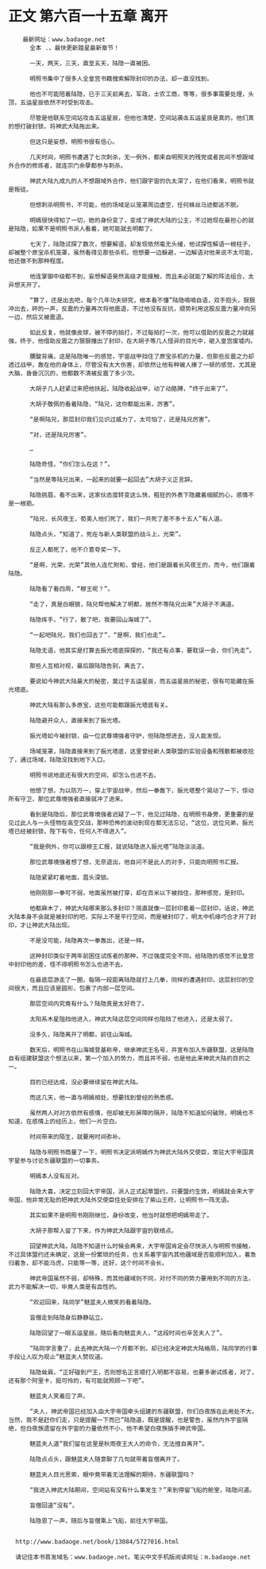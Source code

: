 # 正文 第六百一十五章 离开
        最新网址：www.badaoge.net
          全本 .，最快更新踏星最新章节！
      
          一天，两天，三天，直至五天，陆隐一直被困。
      
          明照书集中了很多人全皇宫书籍搜索解除封印的办法，却一直没找到。
      
          他也不可能陪着陆隐，已于三天前离去，军政，士农工商，等等，很多事需要处理，头顶，五运星辰依然不时受到攻击。
      
          尽管是他联系空间站攻击五运星辰，但他也清楚，空间站袭击五运星辰是真的，他们真的想打破封锁，将神武大陆拖出来。
      
          但这只是妄想，明照书很有信心。
      
          几天时间，明照书遭遇了七次刺杀，无一例外，都来自明照天的残党或者民间不想跟域外合作的修炼者，就连宗门余孽都参与刺杀。
      
          神武大陆九成九的人不想跟域外合作，他们跟宇宙的仇太深了，在他们看来，明照书就是叛徒。
      
          但想刺杀明照书，不可能，他的场域足以笼罩周边虚空，任何蛛丝马迹都逃不脱。
      
          明嫣很快得知了一切，她的身份变了，变成了神武大陆的公主，不过她现在最担心的就是陆隐，如果不是明照书派人看着，她可能就去明都了。
      
          七天了，陆隐试探了数次，想要解语，却发现依然毫无头绪，他试探性解语一根柱子，却被整个原宝杀机笼罩，虽然看得见那些杀机，但想要一边躲避，一边解语对他来说不太可能，他还做不到那种程度。
      
          他连掌御中级都不到，妄想解语昊然高级才能接触，而且未必就能了解的阵法组合，太异想天开了。
      
          “算了，还是出去吧，每个几年功夫研究，根本看不懂”陆隐喃喃自语，双手抱头，狠狠冲出去，砰的一声，反震的力量再次将他震退，不过他没有反抗，顺势利用这股反震力量冲向另一边，然后又被震退。
      
          如此反复，他就像皮球，被不停的拍打，不过每拍打一次，他可以借助的反震之力就越强，终于，他借助反震之力狠狠撞出了封印，在大胡子等几人怪异的目光中，砸入皇宫废墟内。
      
          腰酸背痛，这是陆隐唯一的感觉，宇宙战甲挡住了原宝杀机的力量，但那些反震之力却透过战甲，轰在他的身体上，尽管没有太大伤害，却依然让他有种被人揍了一顿的感觉，尤其是大脑，昏昏沉沉的，他都数不清被反震了多少次。
      
          大胡子几人赶紧过来把他扶起，陆隐收起战甲，动了动胳膊，“终于出来了”。
      
          大胡子敬佩的看着陆隐，“陆兄，这你都能出来，厉害”。
      
          “是啊陆兄，那层封印我们见识过威力了，太可怕了，还是陆兄厉害”。
      
          “对，还是陆兄厉害”。
      
          …
      
          陆隐奇怪，“你们怎么在这？”。
      
          “当然是等陆兄出来，一起来的就要一起回去”大胡子义正言辞。
      
          陆隐挑眉，看不出来，这家伙态度转变这么快，粗狂的外表下隐藏着细腻的心，感情不是一根筋。
      
          “陆兄，长风夜王，荀美人他们死了，我们一共死了差不多十五人”有人道。
      
          陆隐点头，“知道了，死在与新人类联盟的战斗上，光荣”。
      
          反正人都死了，他不介意夸奖一下。
      
          “是啊，光荣，光荣”其他人连忙附和，曾经，他们是跟着长风夜王的，而今，他们跟着陆隐。
      
          陆隐看了看四周，“穆王呢？”。
      
          “走了，真是白眼狼，陆兄帮他解决了明都，居然不等陆兄出来”大胡子不满道。
      
          陆隐挥手，“行了，散了吧，我要回山海城了”。
      
          “一起吧陆兄，我们也回去了”，“是啊，我们也走”…
      
          陆隐无语，他其实是打算去振光塔底探探的，“我还有点事，要耽误一会，你们先走”。
      
          那些人互相对视，最后跟陆隐告别，离去了。
      
          要说如今神武大陆最大的秘密，莫过于五运星辰，而五运星辰的秘密，很有可能藏在振光塔底。
      
          神武大陆有那么多原宝，这些可能都跟振光塔底有关。
      
          陆隐避开众人，直接来到了振光塔。
      
          振光塔如今被封锁，由一位武尊境强者守护，但陆隐想进去，没人能发现。
      
          场域笼罩，陆隐直接来到了振光塔底，这里曾经新人类联盟的实验设备和残骸都被收拾了，通过场域，陆隐没找到地下入口。
      
          明照书说地底还有很大的空间，却怎么也进不去。
      
          他想了想，为以防万一，穿上宇宙战甲，然后一拳轰下，振光塔整个晃动了一下，惊动所有守卫，那位武尊境强者直接就冲了进来。
      
          看到是陆隐后，那位武尊境强者迟疑了一下，他见过陆隐，在明照书身旁，更重要的是见过此人与一头怪物在高空交战，那种恐怖的波动到现在都无法忘记，“这位，这位兄弟，振光塔已经被封锁，陛下有令，任何人不得进入”。
      
          “我是例外，你可以跟穆王汇报，就说陆隐进入振光塔”陆隐淡淡道。
      
          那位武尊境强者想了想，无奈退出，他自问不是此人的对手，只能向明照书汇报。
      
          陆隐紧紧盯着地面，眉头深锁。
      
          他刚刚那一拳可不弱，地面虽然被打穿，却在百米以下被挡住，那种感觉，是封印。
      
          他都麻木了，神武大陆哪来那么多封印？简直就像一层封印套着一层封印，话说，神武大陆本身不会就是被封印的吧，实际上不是平行空间，而是被封印了，明太中机缘巧合才开了封印，才让神武大陆出现。
      
          不是没可能，陆隐再次一拳轰出，还是一样。
      
          这种封印类似于两年前困住试炼者的那种，不过强度完全不同，给陆隐的感觉不比皇宫中封印他的差，怪不得明照书怎么也进不去。
      
          在最底层游走了一圈，每隔一段距离陆隐就打上几拳，同样的遭遇封印，这层封印的空间很大，而且应该是圆形，包裹了内部一层空间。
      
          那层空间内究竟有什么？陆隐真是太好奇了。
      
          太阳系木星阻挡他进入，神武大陆这层空间同样也阻挡了他进入，还是太弱了。
      
          没多久，陆隐离开了明都，前往山海城。
      
          数天后，明照书在山海城登基称帝，继承神武王名号，并宣布加入东疆联盟，这是陆隐自有组建联盟这个想法以来，第一个加入的势力，而且并不弱，也是他此来神武大陆的目的之一。
      
          目的已经达成，没必要继续留在神武大陆。
      
          而这几天，他一直与明嫣相处，想要找到曾经的熟悉感。
      
          虽然两人对对方依然有感情，但却被无形屏障的隔开，陆隐不知道如何破除，明嫣也不知道，在感情上的经历上，他们一片空白。
      
          时间带来的陌生，就要用时间弥补。
      
          陆隐与明照书商量了一下，明照书决定派明嫣作为神武大陆外交使臣，常驻大宇帝国真宇星参与讨论东疆联盟的一切事务。
      
          明嫣本人没有反对。
      
          陆隐大喜，决定立刻回大宇帝国，派人正式起草盟约，只要盟约生效，明嫣就会来大宇帝国，他非常无耻的把神武大陆外交使臣住处安排在了紫山王府，让明照书一阵无语。
      
          其实如果不是明照书刚刚继位，身份改变，他当时就想把明嫣带走了。
      
          大胡子那帮人留了下来，作为神武大陆跟宇宙的联络点。
      
          回望神武大陆，陆隐不知道什么时候会再来，大宇帝国肯定会尽快派人与明照书接触，不过具体盟约还未确定，这是一份繁琐的任务，也关系着宇宙内其他疆域是否能顺利加入，着急归着急，却不能马虎，只能等一等，还好，这个时间不会长。
      
          神武帝国虽然不弱，却特殊，而其他疆域则不同，对付不同的势力要用到不同的方法，武力不能解决一切，毕竟人类是有血性的。
      
          “欢迎回来，陆同学”魅蓝夫人微笑的看着陆隐。
      
          盲僧走到陆隐身后静静站立。
      
          陆隐回望了一眼五运星辰，随后看向魅蓝夫人，“这段时间也辛苦夫人了”。
      
          “陆同学言重了，此去神武大陆一个月都不到，却已经决定神武大陆格局，陆同学的行事手段让人叹为观止”魅蓝夫人赞叹道。
      
          陆隐耸肩，“正好碰到尸王，否则想名正言顺打入明都不容易，也要多谢试炼者，对了，还有那个阿里卡，挺可怜的，有可能就照顾一下吧”。
      
          魅蓝夫人笑着应了声。
      
          “夫人，神武帝国已经加入由大宇帝国牵头组建的东疆联盟，你们白夜族在此用处不大，当然，我不是赶你们走，只是提醒一下而已”陆隐道，既是提醒，也是警告，虽然内外宇宙隔绝，但白夜族遗留在外宇宙的力量依然不小，他不希望白夜族插手神武帝国。
      
          魅蓝夫人道“我们留在这里是秋雨夜王大人的命令，无法擅自离开”。
      
          陆隐点点头，跟魅蓝夫人随意聊了几句就带着盲僧离开了。
      
          魅蓝夫人目光思索，眼中竟带着无法理解的期待，东疆联盟吗？
      
          “我进入神武大陆期间，空间站有没有什么事发生？”来到停留飞船的舱室，陆隐问道。
      
          盲僧回道“没有”。
      
          陆隐恩了一声，随后与盲僧乘上飞船，前往大宇帝国。
      
      
      http://www.badaoge.net/book/13084/5727016.html
      
      请记住本书首发域名：www.badaoge.net。笔尖中文手机版阅读网址：m.badaoge.net